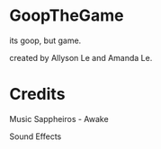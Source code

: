 # GoopTheGame
its goop, but game.

created by Allyson Le and Amanda Le.

# Credits
Music
Sappheiros - Awake

Sound Effects
